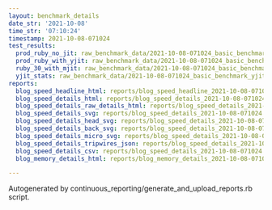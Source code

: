 ```yaml
---
layout: benchmark_details
date_str: '2021-10-08'
time_str: '07:10:24'
timestamp: 2021-10-08-071024
test_results:
  prod_ruby_no_jit: raw_benchmark_data/2021-10-08-071024_basic_benchmark_prod_ruby_no_jit.json
  prod_ruby_with_yjit: raw_benchmark_data/2021-10-08-071024_basic_benchmark_prod_ruby_with_yjit.json
  ruby_30_with_mjit: raw_benchmark_data/2021-10-08-071024_basic_benchmark_ruby_30_with_mjit.json
  yjit_stats: raw_benchmark_data/2021-10-08-071024_basic_benchmark_yjit_stats.json
reports:
  blog_speed_headline_html: reports/blog_speed_headline_2021-10-08-071024.html
  blog_speed_details_html: reports/blog_speed_details_2021-10-08-071024.html
  blog_speed_details_raw_details_html: reports/blog_speed_details_2021-10-08-071024.raw_details.html
  blog_speed_details_svg: reports/blog_speed_details_2021-10-08-071024.svg
  blog_speed_details_head_svg: reports/blog_speed_details_2021-10-08-071024.head.svg
  blog_speed_details_back_svg: reports/blog_speed_details_2021-10-08-071024.back.svg
  blog_speed_details_micro_svg: reports/blog_speed_details_2021-10-08-071024.micro.svg
  blog_speed_details_tripwires_json: reports/blog_speed_details_2021-10-08-071024.tripwires.json
  blog_speed_details_csv: reports/blog_speed_details_2021-10-08-071024.csv
  blog_memory_details_html: reports/blog_memory_details_2021-10-08-071024.html

---
```

Autogenerated by continuous_reporting/generate_and_upload_reports.rb script.
